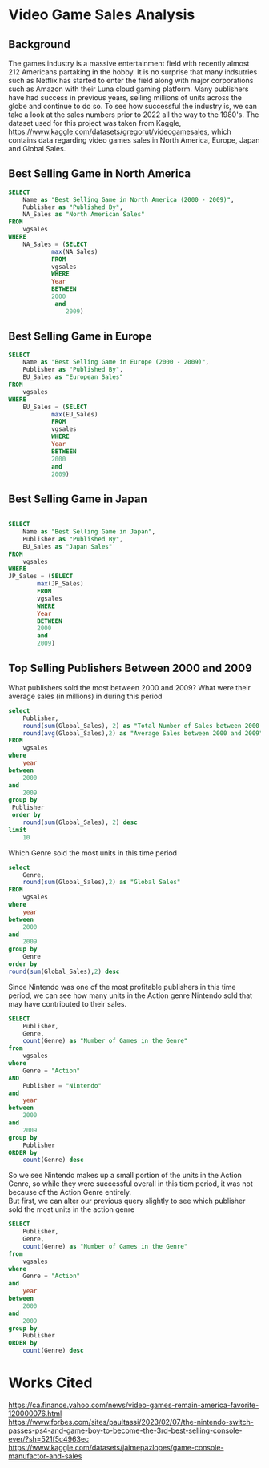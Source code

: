 # Video Game Sales Analysis

## Background <br>
The games industry is a massive entertainment field with recently almost 212 Americans partaking in the hobby. It is no surprise that many indsutries such as Netflix has started to enter the field along with major corporations such as Amazon with their Luna cloud gaming platform. Many publishers have had success in previous years, selling millions of units across the globe and continue to do so. To see how successful the industry is, we can take a look at the  sales numbers prior to 2022 all the way to the 1980's. The  dataset used for this project was taken from Kaggle, https://www.kaggle.com/datasets/gregorut/videogamesales, which contains data regarding video games sales in North America, Europe, Japan and Global Sales.

## Best Selling Game in North America
````sql
SELECT
	Name as "Best Selling Game in North America (2000 - 2009)",
	Publisher as "Published By",
	NA_Sales as "North American Sales"
FROM
	vgsales
WHERE
	NA_Sales = (SELECT
			max(NA_Sales)
		    FROM
			vgsales
		    WHERE
			Year 
		    BETWEEN 
			2000 
		     and 
		        2009)
````

## Best Selling Game in Europe 
````sql
SELECT
	Name as "Best Selling Game in Europe (2000 - 2009)",
	Publisher as "Published By",
	EU_Sales as "European Sales"
FROM
	vgsales
WHERE
	EU_Sales = (SELECT
			max(EU_Sales)
		    FROM
			vgsales
		    WHERE
			Year
		    BETWEEN
			2000
		    and
			2009)
````

## Best Selling Game in Japan
````sql

SELECT
	Name as "Best Selling Game in Japan",
	Publisher as "Published By",
	EU_Sales as "Japan Sales"
FROM
	vgsales
WHERE
JP_Sales = (SELECT
		max(JP_Sales)
	    FROM
		vgsales
	    WHERE
		Year
	    BETWEEN
		2000
	    and
		2009)
````
## Top Selling Publishers Between 2000 and 2009
What publishers sold the most between 2000 and 2009? What were their average sales (in millions) in during this period
````sql
select 
	Publisher,
	round(sum(Global_Sales), 2) as "Total Number of Sales between 2000 and 2009",
	round(avg(Global_Sales),2) as "Average Sales between 2000 and 2009"
FROM
	vgsales
where 
	year	
between 
	2000 
and 
	2009
group by
 Publisher
 order by
	round(sum(Global_Sales), 2) desc
limit 	
	10
````
 Which Genre sold the most units in this time period
````sql
select 
	Genre,
	round(sum(Global_Sales),2) as "Global Sales"
FROM
	vgsales
where 
	year	
between 
	2000 
and 
	2009
group by 
	Genre
order by 
round(sum(Global_Sales),2) desc
````

Since Nintendo was one of the most profitable publishers in this time period, we can see how many units in the Action genre Nintendo sold that may have contributed to their sales.
````sql
SELECT
	Publisher,
	Genre,
	count(Genre) as "Number of Games in the Genre"
from 
	vgsales
where 
	Genre = "Action" 
AND
	Publisher = "Nintendo"
and
	year	
between 
	2000 
and 
	2009
group by
	Publisher
ORDER by
	count(Genre) desc
````
So we see Nintendo makes up a small portion of the units in the Action Genre, so while they were successful overall in this tiem period, it was not because of the Action Genre entirely. <br>
But first, we can alter our previous query slightly to see which publisher sold the most units in the action genre
````sql
SELECT
	Publisher,
	Genre,
	count(Genre) as "Number of Games in the Genre"
from 
	vgsales
where 
	Genre = "Action" 
and
	year	
between 
	2000 
and 
	2009
group by
	Publisher
ORDER by
	count(Genre) desc
````
# Works Cited
https://ca.finance.yahoo.com/news/video-games-remain-america-favorite-120000076.html <br>
https://www.forbes.com/sites/paultassi/2023/02/07/the-nintendo-switch-passes-ps4-and-game-boy-to-become-the-3rd-best-selling-console-ever/?sh=521f5c4963ec <br>
https://www.kaggle.com/datasets/jaimepazlopes/game-console-manufactor-and-sales

